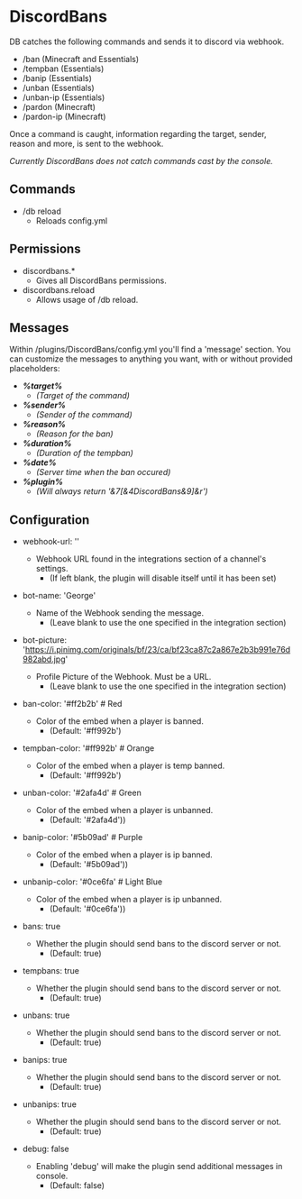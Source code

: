 # DiscordBans

DB catches the following commands and sends it to discord via webhook.
- /ban (Minecraft and Essentials)
- /tempban (Essentials)
- /banip (Essentials)
- /unban (Essentials)
- /unban-ip (Essentials)
- /pardon (Minecraft)
- /pardon-ip (Minecraft)

Once a command is caught, information regarding the target, sender, reason and more, is sent to the webhook.

*Currently DiscordBans does not catch commands cast by the console.*

## Commands

- /db reload
  - Reloads config.yml
  
## Permissions

- discordbans.*
  - Gives all DiscordBans permissions.
- discordbans.reload
  - Allows usage of /db reload.

## Messages

Within /plugins/DiscordBans/config.yml you'll find a 'message' section. You can customize the messages to anything you want, with or without provided placeholders:
- ***%target%*** 
  - *(Target of the command)*
- ***%sender%*** 
  - *(Sender of the command)*
- ***%reason%*** 
  - *(Reason for the ban)*
- ***%duration%*** 
  - *(Duration of the tempban)*
- ***%date%*** 
  - *(Server time when the ban occured)*
- ***%plugin%*** 
  - *(Will always return '&7[&4DiscordBans&9]&r')*

## Configuration

- webhook-url: ''
  - Webhook URL found in the integrations section of a channel's settings.
    - (If left blank, the plugin will disable itself until it has been set)
- bot-name: 'George'
  - Name of the Webhook sending the message.
    - (Leave blank to use the one specified in the integration section)
- bot-picture: 'https://i.pinimg.com/originals/bf/23/ca/bf23ca87c2a867e2b3b991e76d982abd.jpg'
  - Profile Picture of the Webhook. Must be a URL.
    - (Leave blank to use the one specified in the integration section)

- ban-color: '#ff2b2b' # Red
  - Color of the embed when a player is banned.
    - (Default: '#ff992b')
- tempban-color: '#ff992b' # Orange
  - Color of the embed when a player is temp banned.
    - (Default: '#ff992b')
- unban-color: '#2afa4d' # Green
  - Color of the embed when a player is unbanned.
    - (Default: '#2afa4d'))
- banip-color: '#5b09ad' # Purple
  - Color of the embed when a player is ip banned.
    - (Default: '#5b09ad'))
- unbanip-color: '#0ce6fa' # Light Blue
  - Color of the embed when a player is ip unbanned.
    - (Default: '#0ce6fa'))

- bans: true
  - Whether the plugin should send bans to the discord server or not.
    - (Default: true)
- tempbans: true
  - Whether the plugin should send bans to the discord server or not.
    - (Default: true)
- unbans: true
  - Whether the plugin should send bans to the discord server or not.
    - (Default: true)
- banips: true
  - Whether the plugin should send bans to the discord server or not.
    - (Default: true)
- unbanips: true
  - Whether the plugin should send bans to the discord server or not.
    - (Default: true)

- debug: false
  - Enabling 'debug' will make the plugin send additional messages in console.
    - (Default: false)
